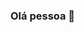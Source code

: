 ### Olá pessoa 👋

<!--
**bakinho/bakinho** is a ✨ _special_ ✨ repository because its `README.md` (this file) appears on your GitHub profile.

Here are some ideas to get you started:

- 🔭 Estou aprendendo programação.
- 🌱 Tec. de enfermagem.
- 💬 Entre em contato comigo pelo meu E-mail:victorrosa17k@gmail.com
- 😄 Ele/dele.
